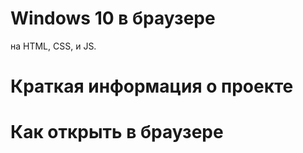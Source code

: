 # Windows 10 в браузере
на HTML, CSS, и JS.

# Краткая информация о проекте

# Как открыть в браузере

